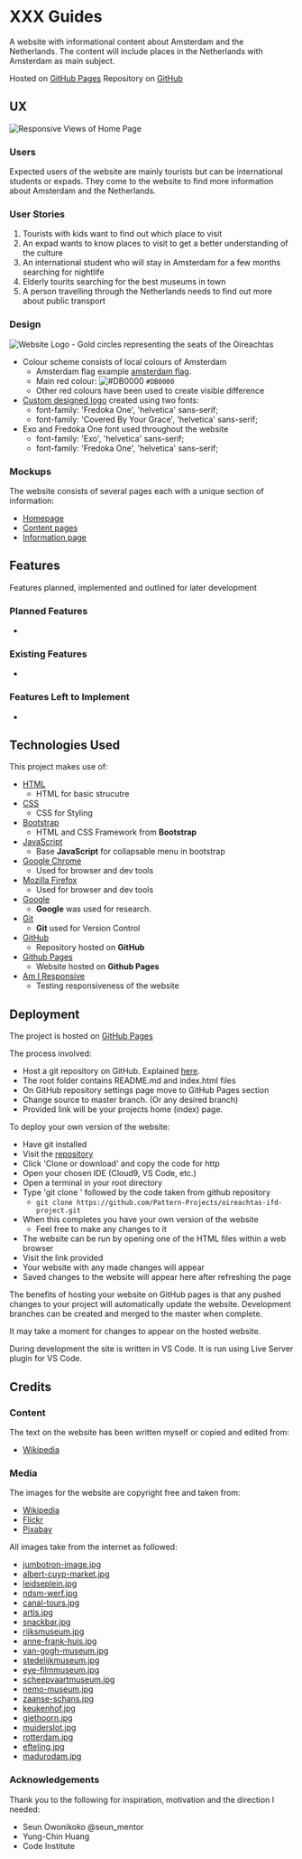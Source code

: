 # XXX Guides

A website with informational content about Amsterdam and the Netherlands.
The content will include places in the Netherlands with Amsterdam as main subject.

Hosted on [GitHub Pages](https://albastraoz.github.io/xxxguides/index.html)
Repository on [GitHub](https://github.com/Albastraoz/xxxguides)

## UX

![Responsive Views of Home Page](images/responsive.jpg)

### Users 
Expected users of the website are mainly tourists but can be international students or expads. 
They come to the website to find more information about Amsterdam and the Netherlands.

### User Stories
1. Tourists with kids want to find out which place to visit
2. An expad wants to know places to visit to get a better understanding of the culture
3. An international student who will stay in Amsterdam for a few months searching for nightlife
4. Elderly tourits searching for the best museums in town
5. A person travelling through the Netherlands needs to find out more about public transport

### Design
![Website Logo - Gold circles representing the seats of the Oireachtas](images/logo-xxx-guides.png)
- Colour scheme consists of local colours of Amsterdam
    - Amsterdam flag example [amsterdam flag](https://upload.wikimedia.org/wikipedia/commons/thumb/6/6d/Flag_of_Amsterdam.svg/1280px-Flag_of_Amsterdam.svg.png).
    - Main red colour:   ![#DB0000](https://placehold.it/15/DB0000/000000?text=+) `#DB0000`
    - Other red colours have been used to create visible difference
- [Custom designed logo](images/logo-xxx-guides.png) created using two fonts: 
    - font-family: 'Fredoka One', 'helvetica' sans-serif;
    - font-family: 'Covered By Your Grace', 'helvetica' sans-serif;
- Exo and Fredoka One font used throughout the website
    - font-family: 'Exo', 'helvetica' sans-serif;
    - font-family: 'Fredoka One', 'helvetica' sans-serif;

### Mockups
The website consists of several pages each with a unique section of information:
- [Homepage](https://www.figma.com/file/NJlrllk0I1YXqa3hCsk0Vn/xxx-guides-example?node-id=0%3A1)  
- [Content pages](https://www.figma.com/file/NJlrllk0I1YXqa3hCsk0Vn/xxx-guides-example?node-id=3%3A28)  
- [Information page](https://www.figma.com/file/NJlrllk0I1YXqa3hCsk0Vn/xxx-guides-example?node-id=3%3A88)  

## Features

Features planned, implemented and outlined for later development 

### Planned Features
- 

### Existing Features
- 

### Features Left to Implement
- 

## Technologies Used

This project makes use of:
- [HTML](https://developer.mozilla.org/en-US/docs/Web/HTML)
    - HTML for basic strucutre
- [CSS](https://developer.mozilla.org/en-US/docs/Web/CSS)
    - CSS for Styling
- [Bootstrap](https://getbootstrap.com/)
    - HTML and CSS Framework from **Bootstrap**
- [JavaScript](https://www.w3schools.com/jsref/)
    - Base **JavaScript** for collapsable menu in bootstrap
- [Google Chrome](https://www.google.com/chrome/)
    - Used for browser and dev tools
- [Mozilla Firefox](https://www.mozilla.org/en-US/firefox/new)
    - Used for browser and dev tools
- [Google](https://www.google.com/)
    - **Google** was used for research.
- [Git](https://git-scm.com/)
    - **Git** used for Version Control
- [GitHub](https://github.com/)
    - Repository hosted on **GitHub**
- [Github Pages](https://pattern-projects.github.io/oireachtas-ifd-project/)
    - Website hosted on **Github Pages**
- [Am I Responsive](http://ami.responsivedesign.is)
    - Testing responsiveness of the website


## Deployment

The project is hosted on [GitHub Pages](https://pattern-projects.github.io/oireachtas-ifd-project/)

The process involved:
- Host a git repository on GitHub. Explained [here](https://help.github.com/en/articles/create-a-repo).
- The root folder contains README.md and index.html files
- On GitHub repository settings page move to GitHub Pages section
- Change source to master branch. (Or any desired branch)
- Provided link will be your projects home (index) page.
 
To deploy your own version of the website:
- Have git installed
- Visit the [repository]([GitHub](https://github.com/Pattern-Projects/oireachtas-ifd-project))
- Click 'Clone or download' and copy the code for http
- Open your chosen IDE (Cloud9, VS Code, etc.)
- Open a terminal in your root directory
- Type 'git clone ' followed by the code taken from github repository
    - ```git clone https://github.com/Pattern-Projects/oireachtas-ifd-project.git```
- When this completes you have your own version of the website
    - Feel free to make any changes to it
- The website can be run by opening one of the HTML files within a web browser
- Visit the link provided
- Your website with any made changes will appear
- Saved changes to the website will appear here after refreshing the page

The benefits of hosting your website on GitHub pages is that any pushed changes to your project will automatically update the website. Development branches can be created and merged to the master when complete.

It may take a moment for changes to appear on the hosted website.

During development the site is written in VS Code. It is run using Live Server plugin for VS Code.


## Credits

### Content
The text on the website has been written myself or copied and edited from:  
- [Wikipedia](https://www.wikipedia.org/)

### Media
The images for the website are copyright free and taken from:
- [Wikipedia](https://www.wikipedia.org/)
- [Flickr](https://www.flickr.com/)
- [Pixabay](https://pixabay.com/)

All images take from the internet as followed:
- [jumbotron-image.jpg](https://en.wikipedia.org/wiki/File:KeizersgrachtReguliersgrachtAmsterdam.jpg)
- [albert-cuyp-market.jpg](https://www.flickr.com/photos/franklinheijnen/26400390934/)
- [leidseplein.jpg](https://commons.wikimedia.org/wiki/File:2019_Amsterdam,_Leidseplein_(2).jpg)
- [ndsm-werf.jpg](https://www.flickr.com/photos/tijsb/9562700490)
- [canal-tours.jpg](https://gl.wikipedia.org/wiki/Canles_de_%C3%81msterdam)
- [artis.jpg](https://nl.wikipedia.org/wiki/Bestand:Lion_Artis_Zoo.jpg)
- [snackbar.jpg](https://nl.wikipedia.org/wiki/Bestand:2015_1016_Snackbar_Kwalitaria_Leidsenhage.jpg)
- [rijksmuseum.jpg](https://nl.wikipedia.org/wiki/Bestand:Amsterdam_-_Rijksmuseum_-_panoramio_-_Nikolai_Karaneschev.jpg)
- [anne-frank-huis.jpg](https://www.flickr.com/photos/119886413@N05/30447466954)
- [van-gogh-museum.jpg](https://pixabay.com/photos/museum-van-gogh-architecture-modern-1734736/)
- [stedelijkmuseum.jpg](https://www.flickr.com/photos/129231073@N06/29669215453)
- [eye-filmmuseum.jpg](https://en.wikipedia.org/wiki/File:EYE_Filmmuseum.jpg)
- [scheepvaartmuseum.jpg](https://www.flickr.com/photos/leandrociuffo/14283967291)
- [nemo-museum.jpg](https://www.flickr.com/photos/129231073@N06/30003051350)
- [zaanse-schans.jpg](https://commons.wikimedia.org/wiki/File:Zaanstad_Zaanse_Schans_22.jpg)
- [keukenhof.jpg](https://commons.wikimedia.org/wiki/File:Tulips_and_tree_at_Keukenhof_gardens.jpg)
- [giethoorn.jpg](https://www.flickr.com/photos/pioilo/11053212764)
- [muiderslot.jpg](https://www.flickr.com/photos/defencelineamsterdam/14784787245)
- [rotterdam.jpg](https://pixabay.com/nl/photos/rotterdam-euromast-nederland-toren-4142597/)
- [efteling.jpg](https://www.flickr.com/photos/bertknot/8177148666)
- [madurodam.jpg](https://nl.wikipedia.org/wiki/Bestand:Madurodam_pays_bas.JPG)

### Acknowledgements
Thank you to the following for inspiration, motivation and the direction I needed:

- Seun Owonikoko    @seun_mentor
- Yung-Chin Huang
- Code Institute
